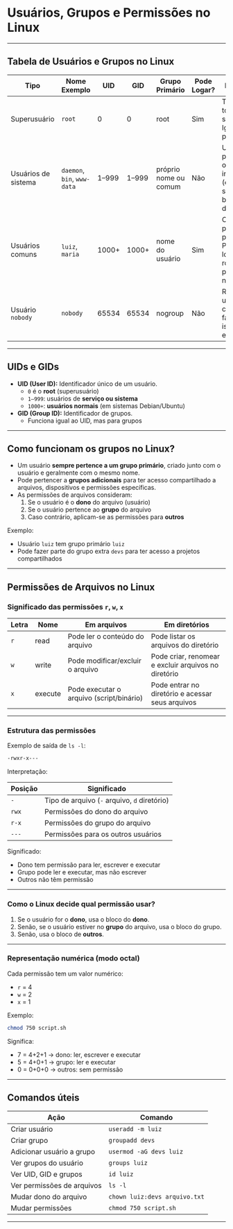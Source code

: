# Usuários, Grupos e Permissões no Linux

---

## Tabela de Usuários e Grupos no Linux

| Tipo                | Nome Exemplo                | UID   | GID   | Grupo Primário        | Pode Logar? | Descrição                                                                  |
| ------------------- | --------------------------- | ----- | ----- | --------------------- | ----------- | -------------------------------------------------------------------------- |
| Superusuário        | `root`                      | 0     | 0     | root                  | Sim         | Tem acesso total ao sistema. Ignora permissões.                            |
| Usuários de sistema | `daemon`, `bin`, `www-data` | 1–999 | 1–999 | próprio nome ou comum | Não         | Usados por processos ou serviços internos (ex: web server, banco de dados) |
| Usuários comuns     | `luiz`, `maria`             | 1000+ | 1000+ | nome do usuário       | Sim         | Criados para pessoas. Podem logar e rodar processos no sistema.            |
| Usuário `nobody`    | `nobody`                    | 65534 | 65534 | nogroup               | Não         | Restrito, usado como fallback ou isolamento extremo.                       |

---

## UIDs e GIDs

- **UID (User ID):** Identificador único de um usuário.
  - `0` é o **root** (superusuário)
  - `1–999`: usuários de **serviço ou sistema**
  - `1000+`: **usuários normais** (em sistemas Debian/Ubuntu)
- **GID (Group ID):** Identificador de grupos.
  - Funciona igual ao UID, mas para grupos

---

## Como funcionam os grupos no Linux?

- Um usuário **sempre pertence a um grupo primário**, criado junto com o usuário e geralmente com o mesmo nome.
- Pode pertencer a **grupos adicionais** para ter acesso compartilhado a arquivos, dispositivos e permissões específicas.
- As permissões de arquivos consideram:
  1. Se o usuário é o **dono** do arquivo (usuário)
  2. Se o usuário pertence ao **grupo** do arquivo
  3. Caso contrário, aplicam-se as permissões para **outros**

Exemplo:

- Usuário `luiz` tem grupo primário `luiz`
- Pode fazer parte do grupo extra `devs` para ter acesso a projetos compartilhados

---

## Permissões de Arquivos no Linux

### Significado das permissões `r`, `w`, `x`

| Letra | Nome    | Em arquivos                              | Em diretórios                                        |
| ----- | ------- | ---------------------------------------- | ---------------------------------------------------- |
| `r`   | read    | Pode ler o conteúdo do arquivo           | Pode listar os arquivos do diretório                 |
| `w`   | write   | Pode modificar/excluir o arquivo         | Pode criar, renomear e excluir arquivos no diretório |
| `x`   | execute | Pode executar o arquivo (script/binário) | Pode entrar no diretório e acessar seus arquivos     |

---

### Estrutura das permissões

Exemplo de saída de `ls -l`:

```bash
-rwxr-x---
```

Interpretação:

| Posição | Significado                                  |
| ------- | -------------------------------------------- |
| `-`     | Tipo de arquivo (`-` arquivo, `d` diretório) |
| `rwx`   | Permissões do dono do arquivo                |
| `r-x`   | Permissões do grupo do arquivo               |
| `---`   | Permissões para os outros usuários           |

Significado:

- Dono tem permissão para ler, escrever e executar
- Grupo pode ler e executar, mas não escrever
- Outros não têm permissão

---

### Como o Linux decide qual permissão usar?

1. Se o usuário for o **dono**, usa o bloco do **dono**.
2. Senão, se o usuário estiver no **grupo** do arquivo, usa o bloco do grupo.
3. Senão, usa o bloco de **outros**.

---

### Representação numérica (modo octal)

Cada permissão tem um valor numérico:

- `r` = 4
- `w` = 2
- `x` = 1

Exemplo:

```bash
chmod 750 script.sh
```

Significa:

- 7 = 4+2+1 → dono: ler, escrever e executar
- 5 = 4+0+1 → grupo: ler e executar
- 0 = 0+0+0 → outros: sem permissão

---

## Comandos úteis

| Ação                       | Comando                       |
| -------------------------- | ----------------------------- |
| Criar usuário              | `useradd -m luiz`             |
| Criar grupo                | `groupadd devs`               |
| Adicionar usuário a grupo  | `usermod -aG devs luiz`       |
| Ver grupos do usuário      | `groups luiz`                 |
| Ver UID, GID e grupos      | `id luiz`                     |
| Ver permissões de arquivos | `ls -l`                       |
| Mudar dono do arquivo      | `chown luiz:devs arquivo.txt` |
| Mudar permissões           | `chmod 750 script.sh`         |

---
